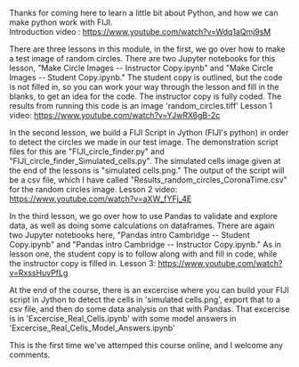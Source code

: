 Thanks for coming here to learn a little bit about Python, and how we can make python work with FIJI.  
Introduction video : https://www.youtube.com/watch?v=Wdq1aQmj9sM



There are three lessons in this module, in the first, we go over how to make a test image of random circles.  There are two Jupyter notebooks for this lesson, "Make Circle Images -- Instructor Copy.ipynb" and "Make Circle Images -- Student Copy.ipynb." The student copy is outlined, but the code is not filled in, so you can work your way through the lesson and fill in the blanks, to get an idea for the code.  The instructor copy is fully coded.  The results from running this code is an image 'random_circles.tiff'
Lesson 1 video: https://www.youtube.com/watch?v=YJwRX6gB-2c

In the second lesson, we build a FIJI Script in Jython (FIJI's python) in order to detect the circles we made in our test image.  The demonstration script files for this are "FIJI_circle_finder.py" and "FIJI_circle_finder_Simulated_cells.py".  The simulated cells image given at the end of the lessons is "simulated cells.png." The output of the script will be a csv file, which I have called "Results_random_circles_CoronaTime.csv" for the random circles image.
Lesson 2 video: https://www.youtube.com/watch?v=aXW_fYFj_4E

In the third lesson, we go over how to use Pandas to validate and explore data, as well as doing some calculations on dataframes.  There are again two Jupyter notebooks here, "Pandas intro Cambridge -- Student Copy.ipynb" and "Pandas intro Cambridge -- Instructor Copy.ipynb." As in lesson one, the student copy is to follow along with and fill in code, while the instructor copy is filled in. 
Lesson 3: https://www.youtube.com/watch?v=RxssHuvPfLg

At the end of the course, there is an excercise where you can build your FIJI script in Jython to detect the cells in 'simulated cells.png', export that to a csv file, and then do some data analysis on that with Pandas.  That excercise is in 'Excercise_Real_Cells.ipynb' with some model answers in 'Excercise_Real_Cells_Model_Answers.ipynb'

This is the first time we've attemped this course online, and I welcome any comments.  
